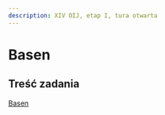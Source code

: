 ```yaml
---
description: XIV OIJ, etap I, tura otwarta
---
```


# Basen

## Treść zadania

[Basen](https://szkopul.edu.pl/problemset/problem/KFZaiUOIU7YpOYeKtRE47g1G/site/?key=statement)